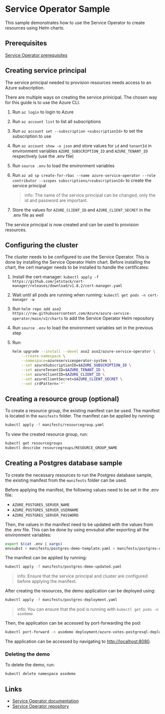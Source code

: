 # Service Operator Sample

This sample demonstrates how to use the Service Operator to create resources using Helm charts.

## Prerequisites

[Service Operator prerequisites](https://azure.github.io/azure-service-operator/#prerequisites)

## Creating service principal

The service principal needed to provision resources needs access to an Azure subscription.

There are multiple ways on creating the service prinicipal. The chosen way for this guide is to use the Azure CLI.

1. Run `az login` to login to Azure
1. Run `az account list` to list all subscriptions
1. Run `az account set --subscription <subscriptionId>` to set the subscription to use
1. Run `az account show -o json` and store values for `id` and `tenantId` in environment variables `AZURE_SUBSCRIPTION_ID` and `AZURE_TENANT_ID` respectively (use the .env file)
1. Run `source .env` to load the environment variables
1. Run `az ad sp create-for-rbac --name azure-service-operator --role contributor --scopes subscriptions/<subscriptionId>` to create the service principal

    >info: The name of the service principal can be changed, only the id and password are important.

1. Store the values for `AZURE_CLIENT_ID` and `AZURE_CLIENT_SECRET` in the .env file as well

The service principal is now created and can be used to provision resources.

## Configuring the cluster

The cluster needs to be configured to use the Service Operator. This is done by installing the Service Operator Helm chart. Before installing the chart, the cert manager needs to be installed to handle the certificates:

1. Install the cert-manager: `kubectl apply -f https://github.com/jetstack/cert-manager/releases/download/v1.8.2/cert-manager.yaml`
1. Wait until all pods are running when running: `kubectl get pods -n cert-manager -w`
1. Run `helm repo add aso2 https://raw.githubusercontent.com/Azure/azure-service-operator/main/v2/charts` to add the Service Operator Helm repository
1. Run `source .env` to load the environment variables set in the previous step
1. Run:

    ```bash
    helm upgrade --install --devel aso2 aso2/azure-service-operator \
        --create-namespace \
        --namespace=azureserviceoperator-system \
        --set azureSubscriptionID=$AZURE_SUBSCRIPTION_ID \
        --set azureTenantID=$AZURE_TENANT_ID \
        --set azureClientID=$AZURE_CLIENT_ID \
        --set azureClientSecret=$AZURE_CLIENT_SECRET \
        --set crdPattern='*'
    ```

## Creating a resource group (optional)

To create a resource group, the existing manifest can be used. The manifest is located in the `manifests` folder. The manifest can be applied by running:

```bash
kubectl apply -f manifests/resourcegroup.yaml
```

To view the created resource group, run:

```bash
kubectl get resourcegroups
kubectl describe resourcegroups/RESOURCE_GROUP_NAME
```

## Creating a Postgres database sample

To create the necessary resources to run the Postgres database sample, the existing manifest from the `manifests` folder can be used.

Before applying the manifest, the following values need to be set in the .env file:

- `AZURE_POSTGRES_SERVER_NAME`
- `AZURE_POSTGRES_SERVER_USERNAME`
- `AZURE_POSTGRES_SERVER_PASSWORD`

Then, the values in the manifest need to be updated with the values from the .env file. This can be done by using envsubst after exporting all the environment variables:

```bash
export $(cat .env | xargs)
envsubst < manifests/postgres-demo-template.yaml > manifests/postgres-demo-updated.yaml
```

The manifest can be applied by running:

```bash
kubectl apply -f manifests/postgres-demo-updated.yaml
```

>info: Ensure that the service principal and cluster are configured before applying the manifest.

After creating the resources, the demo application can be deployed using:

```bash
kubectl apply -f manifests/postgres-deployment.yaml
```

>info: You can ensure that the pod is running with `kubectl get pods -n asodemo`

Then, the application can be accessed by port-forwarding the pod:

```bash
kubectl port-forward -n asodemo deployment/azure-votes-postgresql-deployment 8080:8080
```

The application can be accessed by navigating to <http://localhost:8080>.

### Deleting the demo

To delete the demo, run:

```bash
kubectl delete namespace asodemo
```

## Links

- [Service Operator documentation](https://azure.github.io/azure-service-operator/)
- [Service Operator repository](https://github.com/Azure/azure-service-operator)
